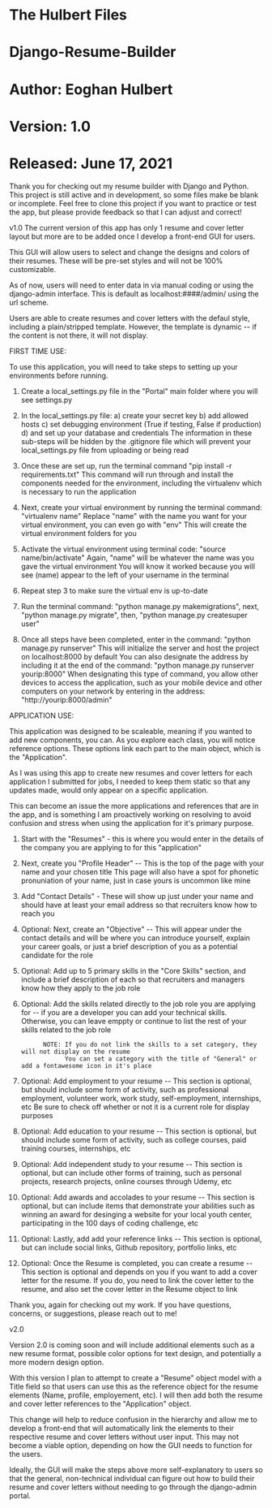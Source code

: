 # The Hulbert Files
# Django-Resume-Builder
# Author: Eoghan Hulbert
# Version: 1.0
# Released: June 17, 2021

Thank you for checking out my resume builder with Django and Python.
This project is still active and in development, so some files make be blank or incomplete.
Feel free to clone this project if you want to practice or test the app, but please provide
feedback so that I can adjust and correct!

v1.0
The current version of this app has only 1 resume and cover letter layout but more are to be added
once I develop a front-end GUI for users.

This GUI will allow users to select and change the designs and colors of their resumes. 
These will be pre-set styles and will not be 100% customizable.

As of now, users will need to enter data in via manual coding or using the django-admin interface.
This is default as localhost:####/admin/ using the url scheme.

Users are able to create resumes and cover letters with the defaul style, including a plain/stripped
template. However, the template is dynamic -- if the content is not there, it will not display.

FIRST TIME USE:

To use this application, you will need to take steps to setting up your environments before running.

1) Create a local_settings.py file in the "Portal" main folder where you will see settings.py

2) In the local_settings.py file:
    a) create your secret key
    b) add allowed hosts
    c) set debugging environment (True if testing, False if production)
    d) and set up your database and credentials
   The information in these sub-steps will be hidden by the .gitignore file which will prevent
   your local_settings.py file from uploading or being read

3) Once these are set up, run the terminal command "pip install -r requirements.txt"
   This command will run through and install the components needed for the environment, including
   the virtualenv which is necessary to run the application

4) Next, create your virtual environment by running the terminal command: "virtualenv name"
   Replace "name" with the name you want for your virtual environment, you can even go with "env"
   This will create the virtual environment folders for you

5) Activate the virtual environment using terminal code: "source name/bin/activate"
   Again, "name" will be whatever the name was you gave the virtual environment
   You will know it worked because you will see (name) appear to the left of your username in the
   terminal

6) Repeat step 3 to make sure the virtual env is up-to-date

7) Run the terminal command: "python manage.py makemigrations",
   next, "python manage.py migrate",
   then, "python manage.py createsuper user"

8) Once all steps have been completed, enter in the command: "python manage.py runserver"
   This will initialize the server and host the project on localhost:8000 by default
   You can also designate the address by including it at the end of the command: 
        "python manage.py runserver yourip:8000"
    When designating this type of command, you allow other devices to access the application,
    such as your mobile device and other computers on your network by entering in the address:
        "http://yourip:8000/admin"

APPLICATION USE:

This application was designed to be scaleable, meaning if you wanted to add new components, you can.
As you explore each class, you will notice reference options. These options link each part to the main
object, which is the "Application".

As I was using this app to create new resumes and cover letters for each application I submitted for
jobs, I needed to keep them static so that any updates made, would only appear on a specific application.

This can become an issue the more applications and references that are in the app, and is something I 
am proactively working on resolving to avoid confusion and stress when using the application for it's
primary purpose.

1) Start with the "Resumes" - this is where you would enter in the details of the company you are applying
   to for this "application"

2) Next, create you "Profile Header" -- This is the top of the page with your name and your chosen title
   This page will also have a spot for phonetic pronuniation of your name, just in case yours is uncommon
   like mine

3) Add "Contact Details" - These will show up just under your name and should have at least your email
   address so that recruiters know how to reach you

4) Optional: Next, create an "Objective" -- This will appear under the contact details and will be where you
             can introduce yourself, explain your career goals, or just a brief description of you as a
             potential candidate for the role

5) Optional: Add up to 5 primary skills in the "Core Skills" section, and include a brief description of
             each so that recruiters and managers know how they apply to the job role

6) Optional: Add the skills related directly to the job role you are applying for -- if you are a developer
             you can add your technical skills. Otherwise, you can leave emppty or continue to list the rest
             of your skills related to the job role

             NOTE: If you do not link the skills to a set category, they will not display on the resume
                   You can set a category with the title of "General" or add a fontawesome icon in it's place

7) Optional: Add employment to your resume -- This section is optional, but should include some form of
             activity, such as professional employment, volunteer work, work study, self-employment, 
             internships, etc
             Be sure to check off whether or not it is a current role for display purposes

8) Optional: Add education to your resume -- This section is optional, but should include some form of
             activity, such as college courses, paid training courses, internships, etc

9) Optional: Add independent study to your resume -- This section is optional, but can include other forms of
             training, such as personal projects, research projects, online courses through Udemy, etc

10) Optional: Add awards and accolades to your resume -- This section is optional, but can include items that
              demonstrate your abilities such as winning an award for desinging a website for your local youth
              center, participating in the 100 days of coding challenge, etc

11) Optional: Lastly, add add your reference links -- This section is optional, but can include social links,
              Github repository, portfolio links, etc

12) Optional: Once the Resume is completed, you can create a resume -- This section is optional and depends
              on you if you want to add a cover letter for the resume. If you do, you need to link the cover
              letter to the resume, and also set the cover letter in the Resume object to link

Thank you, again for checking out my work. If you have questions, concerns, or suggestions, please reach out to me!

v2.0

Version 2.0 is coming soon and will include additional elements such as a new resume format, possible color
options for text design, and potentially a more modern design option.

With this version I plan to attempt to create a "Resume" object model with a Title field so that users
can use this as the reference object for the resume elements (Name, profile, employement, etc). I will then
add both the resume and cover letter references to the "Application" object.

This change will help to reduce confusion in the hierarchy and allow me to develop a front-end that will
automatically link the elements to their respective resume and cover letters without user input. This may
not become a viable option, depending on how the GUI needs to function for the users.

Ideally, the GUI will make the steps above more self-explanatory to users so that the general,
non-technical individual can figure out how to build their resume and cover letters without needing
to go through the django-admin portal.